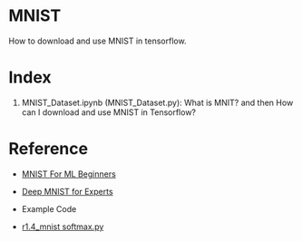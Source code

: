 # MNIST

  How to download and use MNIST in tensorflow.
  
# Index

  01. MNIST_Dataset.ipynb (MNIST_Dataset.py): What is MNIT? and then How can I download and use MNIST in Tensorflow?
  
# Reference

 - [MNIST For ML Beginners](https://www.tensorflow.org/get_started/mnist/beginners)
 
 - [Deep MNIST for Experts](https://www.tensorflow.org/get_started/mnist/pros)
 
 - Example Code
 
  - [r1.4_mnist softmax.py](https://github.com/tensorflow/tensorflow/blob/r1.4/tensorflow/examples/tutorials/mnist/mnist_softmax.py)
 
 

